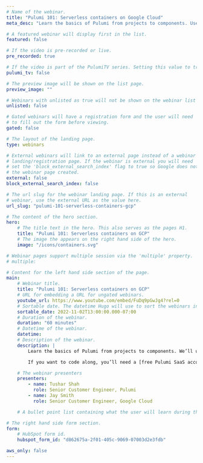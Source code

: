 ```yaml
---
# Name of the webinar.
title: "Pulumi 101: Serverless containers on Google Cloud"
meta_desc: "Learn the basics of Pulumi from projects to components. Use Python and templates to stand up serverless containers on Cloud Run from Google Cloud"

# A featured webinar will display first in the list.
featured: false

# If the video is pre-recorded or live.
pre_recorded: true

# If the video is part of the PulumiTV series. Setting this value to true will list the video in the "PulumiTV" section.
pulumi_tv: false

# The preview image will be shown on the list page.
preview_image: ""

# Webinars with unlisted as true will not be shown on the webinar list
unlisted: false

# Gated webinars will have a registration form and the user will need
# to fill out the form before viewing.
gated: false

# The layout of the landing page.
type: webinars

# External webinars will link to an external page instead of a webinar
# landing/registration page. If the webinar is external you will need
# set the 'block_external_search_index' flag to true so Google does not index
# the webinar page created.
external: false
block_external_search_index: false

# The url slug for the webinar landing page. If this is an external
# webinar, use the external URL as the value here.
url_slug: "pulumi-101-serverless-containers-gcp"

# The content of the hero section.
hero:
    # The title text in the hero. This also serves as the pages H1.
    title: "Pulumi 101: Serverless containers on GCP"
    # The image the appears on the right hand side of the hero.
    image: "/icons/containers.svg"

# Webinar pages support multiple session via the 'multiple' property.
# multiple:

# Content for the left hand side section of the page.
main:
    # Webinar title.
    title: "Pulumi 101: Serverless containers on GCP"
    # URL for embedding a URL for ungated webinars.
    youtube_url: https://www.youtube.com/embed/FuDq9pGwJg4?rel=0
    # Sortable date. The datetime Hugo will use to sort the webinars in date order.
    sortable_date: 2022-11-02T13:00:00.000-07:00
    # Duration of the webinar.
    duration: "60 minutes"
    # Datetime of the webinar.
    datetime: 
    # Description of the webinar.
    description: |
        Learn the basics of Pulumi from projects to components. We’ll use Python and templates to stand up our first bit of infrastructure: A small set of serverless containers on Cloud Run from Google Cloud. Along the way, we’ll learn how infrastructure as code makes updates easier, reduces time to value, and helps you keep your cloud costs down.

        If you want to code along, you’ll need a [free Pulumi SaaS account](https://app.pulumi.com/signup/), [the Pulumi CLI](https://www.pulumi.com/docs/get-started/install/), [Python 3.9.x](https://www.pulumi.com/docs/intro/languages/python/), and a Google Cloud account (free tier is okay).

    # The webinar presenters
    presenters:
        - name: Tushar Shah
          role: Senior Customer Engineer, Pulumi
        - name: Jay Smith
          role: Senior Customer Engineer, Google Cloud

    # A bullet point list containing what the user will learn during the webinar.

# The right hand side form section.
form:
    # HubSpot form id.
    hubspot_form_id: "d862675a-2f01-405c-9069-07003d2e3fdb"

aws_only: false
---
```

